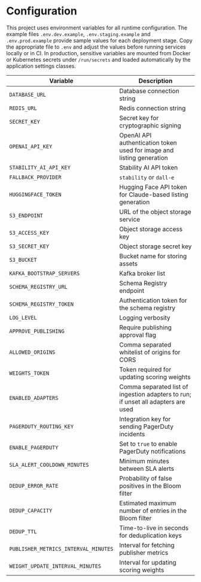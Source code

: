 # Configuration

This project uses environment variables for all runtime configuration. The
example files `.env.dev.example`, `.env.staging.example` and
`.env.prod.example` provide sample values for each deployment stage. Copy the
appropriate file to `.env` and adjust the values before running services
locally or in CI. In production, sensitive variables are mounted from Docker or
Kubernetes secrets under `/run/secrets` and loaded automatically by the
application settings classes.

| Variable | Description |
| --- | --- |
| `DATABASE_URL` | Database connection string |
| `REDIS_URL` | Redis connection string |
| `SECRET_KEY` | Secret key for cryptographic signing |
| `OPENAI_API_KEY` | OpenAI API authentication token used for image and listing generation |
| `STABILITY_AI_API_KEY` | Stability AI API token |
| `FALLBACK_PROVIDER` | `stability` or `dall-e` |
| `HUGGINGFACE_TOKEN` | Hugging Face API token for Claude-based listing generation |
| `S3_ENDPOINT` | URL of the object storage service |
| `S3_ACCESS_KEY` | Object storage access key |
| `S3_SECRET_KEY` | Object storage secret key |
| `S3_BUCKET` | Bucket name for storing assets |
| `KAFKA_BOOTSTRAP_SERVERS` | Kafka broker list |
| `SCHEMA_REGISTRY_URL` | Schema Registry endpoint |
| `SCHEMA_REGISTRY_TOKEN` | Authentication token for the schema registry |
| `LOG_LEVEL` | Logging verbosity |
| `APPROVE_PUBLISHING` | Require publishing approval flag |
| `ALLOWED_ORIGINS` | Comma separated whitelist of origins for CORS |
| `WEIGHTS_TOKEN` | Token required for updating scoring weights |
| `ENABLED_ADAPTERS` | Comma separated list of ingestion adapters to run; if unset all adapters are used |
| `PAGERDUTY_ROUTING_KEY` | Integration key for sending PagerDuty incidents |
| `ENABLE_PAGERDUTY` | Set to `true` to enable PagerDuty notifications |
| `SLA_ALERT_COOLDOWN_MINUTES` | Minimum minutes between SLA alerts |
| `DEDUP_ERROR_RATE` | Probability of false positives in the Bloom filter |
| `DEDUP_CAPACITY` | Estimated maximum number of entries in the Bloom filter |
| `DEDUP_TTL` | Time-to-live in seconds for deduplication keys |
| `PUBLISHER_METRICS_INTERVAL_MINUTES` | Interval for fetching publisher metrics |
| `WEIGHT_UPDATE_INTERVAL_MINUTES` | Interval for updating scoring weights |
